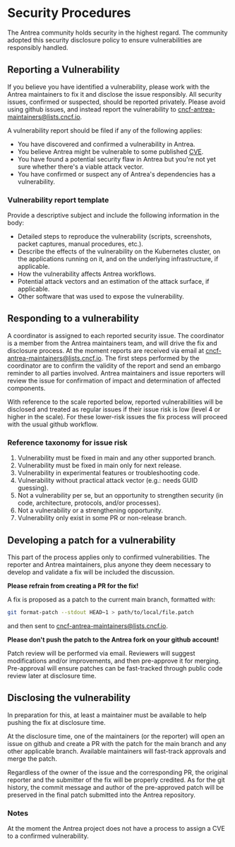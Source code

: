 # Security Procedures

The Antrea community holds security in the highest regard.
The community adopted this security disclosure policy to ensure vulnerabilities are responsibly handled.

## Reporting a Vulnerability

If you believe you have identified a vulnerability, please work with the Antrea maintainers to fix it and disclose the issue responsibly.
All security issues, confirmed or suspected, should be reported privately.
Please avoid using github issues, and instead report the vulnerability to cncf-antrea-maintainers@lists.cncf.io.

A vulnerability report should be filed if any of the following applies:

* You have discovered and confirmed a vulnerability in Antrea.
* You believe Antrea might be vulnerable to some published [CVE](https://cve.mitre.org/cve/).
* You have found a potential security flaw in Antrea but you're not yet sure whether there's a viable attack vector.
* You have confirmed or suspect any of Antrea's dependencies has a vulnerability.

### Vulnerability report template

Provide a descriptive subject and include the following information in the body:

* Detailed steps to reproduce the vulnerability  (scripts, screenshots, packet captures, manual procedures, etc.).
* Describe the effects of the vulnerability on the Kubernetes cluster, on the applications running on it, and on the underlying infrastructure, if applicable.
* How the vulnerability affects Antrea workflows.
* Potential attack vectors and an estimation of the attack surface, if applicable.
* Other software that was used to expose the vulnerability.

## Responding to a vulnerability

A coordinator is assigned to each reported security issue. The coordinator is a member from the Antrea maintainers team, and will drive the fix and disclosure process.
At the moment reports are received via email at cncf-antrea-maintainers@lists.cncf.io.
The first steps performed by the coordinator are to confirm the validity of the report and send an embargo reminder to all parties involved.
Antrea maintainers and issue reporters will review the issue for confirmation of impact and determination of affected components.

With reference to the scale reported below, reported vulnerabilities will be disclosed and treated as regular issues if their issue risk is low (level 4 or higher in the scale).
For these lower-risk issues the fix process will proceed with the usual github workflow.

### Reference taxonomy for issue risk

1. Vulnerability must be fixed in main and any other supported branch.
2. Vulnerability must be fixed in main only for next release.
3. Vulnerability in experimental features or troubleshooting code.
4. Vulnerability without practical attack vector (e.g.: needs GUID guessing).
5. Not a vulnerability per se, but an opportunity to strengthen security (in code, architecture, protocols, and/or processes).
6. Not a vulnerability or a strengthening opportunity.
7. Vulnerability only exist in some PR or non-release branch.

## Developing a patch for a vulnerability

This part of the process applies only to confirmed vulnerabilities.
The reporter and Antrea maintainers, plus anyone they deem necessary to develop and validate a fix will be included the discussion.

**Please refrain from creating a PR for the fix!**

A fix is proposed as a patch to the current main branch, formatted with:

```bash
git format-patch --stdout HEAD~1 > path/to/local/file.patch
```

and then sent to cncf-antrea-maintainers@lists.cncf.io.

**Please don't push the patch to the Antrea fork on your github account!**

Patch review will be performed via email. Reviewers will suggest modifications and/or improvements, and then pre-approve it for merging.
Pre-approval will ensure patches can be fast-tracked through public code review later at disclosure time.

## Disclosing the vulnerability

In preparation for this, at least a maintainer must be available to help pushing the fix at disclosure time.

At the disclosure time, one of the maintainers (or the reporter) will open an issue on github and create a PR with the patch for the main branch and any other applicable branch.
Available maintainers will fast-track approvals and merge the patch.

Regardless of the owner of the issue and the corresponding PR, the original reporter and the submitter of the fix will be properly credited.
As for the git history, the commit message and author of the pre-approved patch will be preserved in the final patch submitted into the Antrea repository.

### Notes

At the moment the Antrea project does not have a process to assign a CVE to a confirmed vulnerability.
